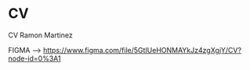 # CV
CV Ramon Martinez



FIGMA --> https://www.figma.com/file/5GtIUeHONMAYkJz4zgXgjY/CV?node-id=0%3A1
